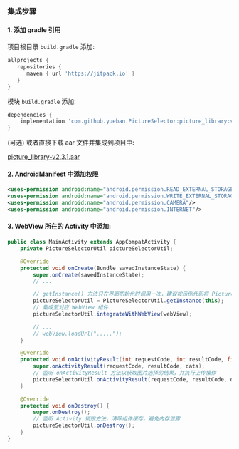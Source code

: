 ### 集成步骤

#### 1. 添加 gradle 引用

项目根目录 `build.gradle` 添加:

```groovy
allprojects {
   repositories {
      maven { url 'https://jitpack.io' }
   }
}
```

模块 `build.gradle` 添加:

```groovy
dependencies {
    implementation 'com.github.yueban.PictureSelector:picture_library:v2.3.1'
}
```

(可选) 或者直接下载 aar 文件并集成到项目中:

[picture_library-v2.3.1.aar](https://github.com/yueban/PictureSelector/raw/master/picture_library-v2.3.1.aar)

#### 2. AndroidManifest 中添加权限

```xml
<uses-permission android:name="android.permission.READ_EXTERNAL_STORAGE"/>
<uses-permission android:name="android.permission.WRITE_EXTERNAL_STORAGE"/>
<uses-permission android:name="android.permission.CAMERA"/>
<uses-permission android:name="android.permission.INTERNET"/>
```

#### 3. WebView 所在的 Activity 中添加:

```java
public class MainActivity extends AppCompatActivity {
    private PictureSelectorUtil pictureSelectorUtil;

    @Override
    protected void onCreate(Bundle savedInstanceState) {
        super.onCreate(savedInstanceState);
        // ...

        // getInstance() 方法只在界面初始化时调用一次，建议按示例代码将 PictureSelectorUtil 对象声明为全局变量
        pictureSelectorUtil = PictureSelectorUtil.getInstance(this);
        // 集成至对应 WebView 组件
        pictureSelectorUtil.integrateWithWebView(webView);

        // ...
        // webView.loadUrl(".....");
    }

    @Override
    protected void onActivityResult(int requestCode, int resultCode, final Intent data) {
        super.onActivityResult(requestCode, resultCode, data);
        // 监听 onActivityResult 方法以获取图片选择的结果，并执行上传操作
        pictureSelectorUtil.onActivityResult(requestCode, resultCode, data);
    }

    @Override
    protected void onDestroy() {
        super.onDestroy();
        // 监听 Activity 销毁方法，清除组件缓存，避免内存泄露
        pictureSelectorUtil.onDestroy();
    }
}
```